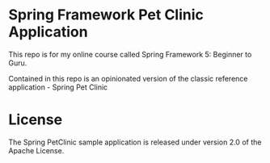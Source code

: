 # Spring Framework Pet Clinic Application
This repo is for my online course called Spring Framework 5: Beginner to Guru.

Contained in this repo is an opinionated version of the classic reference application - Spring Pet Clinic

# License
The Spring PetClinic sample application is released under version 2.0 of the Apache License.
